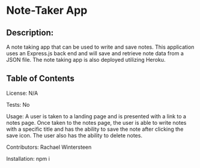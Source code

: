 # Note-Taker App

## Description:
A note taking app that can be used to write and save notes. This application uses an Express.js back end and will save and retrieve note data from a JSON file. The note taking app is also deployed utilizing Heroku.

## Table of Contents 

License:
N/A

Tests:
No

Usage:
A user is taken to a landing page and is presented with a link to a notes page. Once taken to the notes page, the user is able to write notes with a specific title and has the ability to save the note after clicking the save icon. The user also has the ability to delete notes.

Contributors:
Rachael Wintersteen

Installation:
npm i
